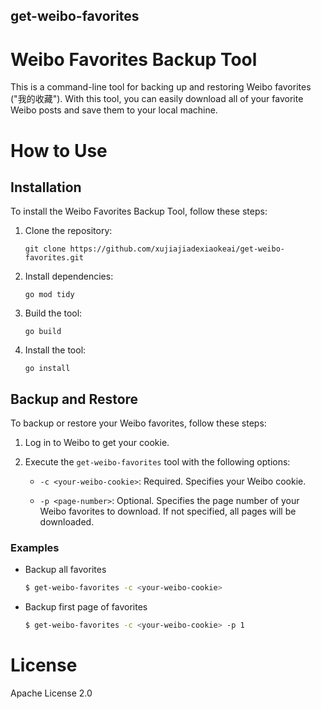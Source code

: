 get-weibo-favorites
---

# Weibo Favorites Backup Tool

This is a command-line tool for backing up and restoring Weibo favorites ("我的收藏"). With this tool, you can easily download all of your favorite Weibo posts and save them to your local machine.

# How to Use

## Installation

To install the Weibo Favorites Backup Tool, follow these steps:

1. Clone the repository:

    ```
    git clone https://github.com/xujiajiadexiaokeai/get-weibo-favorites.git
    ```

2. Install dependencies:

    ```
    go mod tidy
    ```

3. Build the tool:

    ```
    go build
    ```
4. Install the tool:
   
   ```
   go install
   ```

## Backup and Restore

To backup or restore your Weibo favorites, follow these steps:

1. Log in to Weibo to get your cookie.

2. Execute the `get-weibo-favorites` tool with the following options:

    - `-c <your-weibo-cookie>`: Required. Specifies your Weibo cookie.

    - `-p <page-number>`: Optional. Specifies the page number of your Weibo favorites to download. If not specified, all pages will be downloaded.
  

### Examples

- Backup all favorites
    ```sh
    $ get-weibo-favorites -c <your-weibo-cookie>
    ```

- Backup first page of favorites
    ```sh
    $ get-weibo-favorites -c <your-weibo-cookie> -p 1 
    ```

# License
Apache License 2.0